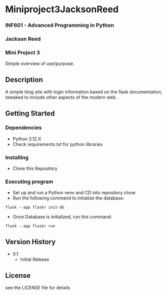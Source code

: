 # Miniproject3JacksonReed
### INF601 - Advanced Programming in Python
### Jackson Reed
### Mini Project 3

Simple overview of use/purpose.

## Description

A simple blog site with login information based on the flask documentation, tweaked to include other aspects of the modern web.

## Getting Started

### Dependencies

* Python 3.12.X
* Check requirements.txt for python libraries

### Installing

* Clone this Repository

### Executing program

* Set up and run a Python venv and CD into repository clone
* Run the following command to initialize the database:
```
flask --app flaskr init-db
```
* Once Database is initialized, run this command:
```
flask --app flaskr run
```


## Version History

* 0.1
    * Initial Release

## License

see the LICENSE file for details
